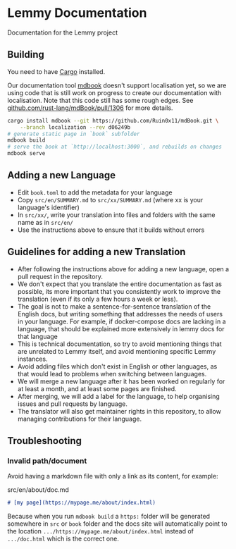 # Lemmy Documentation

Documentation for the Lemmy project

## Building

You need to have [Cargo](https://doc.rust-lang.org/cargo/) installed.

Our documentation tool [mdbook](https://github.com/rust-lang/mdBook) doesn't support localisation yet, so we are using code that is still work on progress to create our documentation with localisation. Note that this code still has some rough edges. See [github.com/rust-lang/mdBook/pull/1306](https://github.com/rust-lang/mdBook/pull/1306) for more details.

```bash
cargo install mdbook --git https://github.com/Ruin0x11/mdBook.git \
    --branch localization --rev d06249b
# generate static page in `book` subfolder
mdbook build
# serve the book at `http://localhost:3000`, and rebuilds on changes
mdbook serve
```

## Adding a new Language

- Edit `book.toml` to add the metadata for your language
- Copy `src/en/SUMMARY.md` to `src/xx/SUMMARY.md` (where xx is your language's identifier)
- In `src/xx/`, write your translation into files and folders with the same name as in `src/en/`
- Use the instructions above to ensure that it builds without errors

## Guidelines for adding a new Translation

- After following the instructions above for adding a new language, open a pull request in the repository.
- We don't expect that you translate the entire documentation as fast as possible, its more important that you consistently work to improve the translation (even if its only a few hours a week or less).
- The goal is not to make a sentence-for-sentence translation of the English docs, but writing something that addresses the needs of users in your language. For example, if docker-compose docs are lacking in a language, that should be explained more extensively in lemmy docs for that language
- This is technical documentation, so try to avoid mentioning things that are unrelated to Lemmy itself, and avoid mentioning specific Lemmy instances.
- Avoid adding files which don't exist in English or other languages, as that would lead to problems when switching between languages.
- We will merge a new language after it has been worked on regularly for at least a month, and at least some pages are finished.
- After merging, we will add a label for the language, to help organising issues and pull requests by language.
- The translator will also get maintainer rights in this repository, to allow managing contributions for their language.

## Troubleshooting

### Invalid path/document

Avoid having a markdown file with only a link as its content, for example:

src/en/about/doc.md
``` markdown
# [my page](https://mypage.me/about/index.html)
```

Because when you run `mdbook build` a `https:` folder will be generated somewhere in `src` or `book` folder and the docs site will automatically point to the location `.../https://mypage.me/about/index.html` instead of `.../doc.html` which is the correct one.
